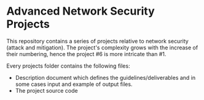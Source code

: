 # Advanced Network Security Projects
This repository contains a series of projects relative to network security (attack and mitigation). 
The project's complexity grows with the increase of their numbering, hence the project #6 is more intricate than #1.

Every projects folder contains the following files:
- Description document which defines the guidelines/deliverables and in some cases input and example of output files.
- The project source code
